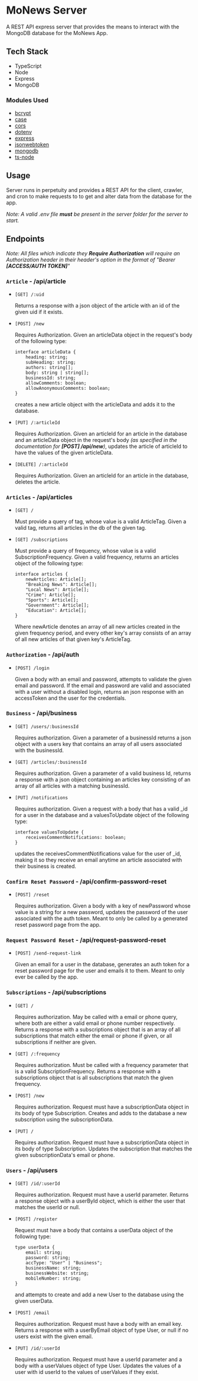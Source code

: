 # MoNews Server
A REST API express server that provides the means to interact with the MongoDB database for the MoNews App.

## Tech Stack
* TypeScript
* Node
* Express
* MongoDB

### Modules Used
* [bcrypt](https://www.npmjs.com/package/bcrypt)
* [case](https://www.npmjs.com/package/case)
* [cors](https://www.npmjs.com/package/cors)
* [dotenv](https://www.npmjs.com/package/dotenv)
* [express](https://www.npmjs.com/package/express)
* [jsonwebtoken](https://www.npmjs.com/package/jsonwebtoken)
* [mongodb](https://www.npmjs.com/package/mongodb)
* [ts-node](https://www.npmjs.com/package/ts-node)

## Usage 
Server runs in perpetuity and provides a REST API for the client, crawler, and cron to make requests to to get and alter data from the database for the app. 

*Note: A valid .env file __must__ be present in the server folder for the server to start.*

## Endpoints

*Note: All files which indicate they __Require Authorization__ will require an Authorization header in their header's option in the format of "Bearer __[ACCESS/AUTH TOKEN]__"*

### ```Article``` - /api/article
* ```[GET] /:uid```

    Returns a response with a json object of the article with an id of the given uid if it exists.

* ```[POST] /new```

    Requires Authorization. Given an articleData object in the request's body of the following type: 
    ```
    interface articleData {
        heading: string;
        subHeading: string;
        authors: string[];
        body: string | string[];
        businessId: string;
        allowComments: boolean;
        allowAnonymousComments: boolean;
    }
    ```
    creates a new article object with the articleData and adds it to the database.

* ```[PUT] /:articleId```

    Requires Authorization. Given an articleId for an article in the database and an articleData object in the request's body *(as specified in the documentation for __[POST] /api/new__)*, updates the article of articleId to have the values of the given articleData.

* ```[DELETE] /:articleId```

    Requires Authorization. Given an articleId for an article in the database, deletes the article.

### ```Articles``` - /api/articles
* ```[GET] /```

    Must provide a query of tag, whose value is a valid ArticleTag. Given a valid tag, returns all articles in the db of the given tag.

* ```[GET] /subscriptions```

    Must provide a query of frequency, whose value is a valid SubscriptionFrequency. Given a valid frequency, returns an articles object of the following type: 
    ```
    interface articles {
        newArticles: Article[];
        "Breaking News": Article[];
        "Local News": Article[];
        "Crime": Article[];
        "Sports": Article[];
        "Government": Article[];
        "Education": Article[];
    }
    ```
    Where newArticle denotes an array of all new articles created in the given frequency period, and every other key's array consists of an array of all new articles of that given key's ArticleTag.

### ```Authorization``` - /api/auth
* ```[POST] /login```

    Given a body with an email and password, attempts to validate the given email and password. If the email and password are valid and associated with a user without a disabled login, returns an json response with an accessToken and the user for the credentials.

### ```Business``` - /api/business

* ```[GET] /users/:businessId``` 

    Requires authorization. Given a parameter of a businessId returns a json object with a users key that contains an array of all users associated with the businessId.

* ```[GET] /articles/:businessId```

    Requires authorization. Given a parameter of a valid business Id, returns a response with a json object containing an articles key consisting of an array of all articles with a matching businessId.

* ```[PUT] /notifications```

    Requires authorization. Given a request with a body that has a valid _id for a user in the database and a valuesToUpdate object of the following type: 
    ```
    interface valuesToUpdate {
        receivesCommentNotifications: boolean;
    }
    ```
    updates the receivesCommentNotifications value for the user of _id, making it so they receive an email anytime an article associated with their business is created.

### ```Confirm Reset Password``` - /api/confirm-password-reset
* ```[POST] /reset```

    Requires authorization. Given a body with a key of newPassword whose value is a string for a new password, updates the password of the user associated with the auth token. Meant to only be called by a generated reset password page from the app.

### ```Request Password Reset``` - /api/request-password-reset
* ```[POST] /send-request-link```
    
    Given an email for a user in the database, generates an auth token for a reset password page for the user and emails it to them. Meant to only ever be called by the app.

### ```Subscriptions``` - /api/subscriptions
* ```[GET] /```

    Requires authorization. May be called with a email or phone query, where both are either a valid email or phone number respectively. Returns a response with a subscriptions object that is an array of all subscriptions that match either the email or phone if given, or all subscriptions if neither are given.

* ```[GET] /:frequency```

    Requires authorization. Must be called with a frequency parameter that is a valid SubscriptionFrequency. Returns a response with a subscriptions object that is all subscriptions that match the given frequency.

* ```[POST] /new```

    Requires authorization. Request must have a subscriptionData object in its body of type Subscription. Creates and adds to the database a new subscription using the subscriptionData.

* ```[PUT] /```

    Requires authorization. Request must have a subscriptionData object in its body of type Subscription. Updates the subscription that matches the given subscriptionData's email or phone.

### ```Users``` - /api/users
* ```[GET] /id/:userId```

    Requires authorization. Request must have a userId parameter. Returns a response object with a userById object, which is either the user that matches the userId or null.

* ```[POST] /register```

    Request must have a body that contains a userData object of the following type:
    ```
    type userData {
        email: string;
        password: string;
        accType: "User" | "Business";
        businessName: string;
        businessWebsite: string;
        mobileNumber: string;
    }
    ```
    and attempts to create and add a new User to the database using the given userData.

* ```[POST] /email```

    Requires authorization. Request must have a body with an email key. Returns a response with a userByEmail object of type User, or null if no users exist with the given email.

* ```[PUT] /id/:userId```

    Requires authorization. Request must have a userId parameter and a body with a userValues object of type User. Updates the values of a user with id userId to the values of userValues if they exist.
